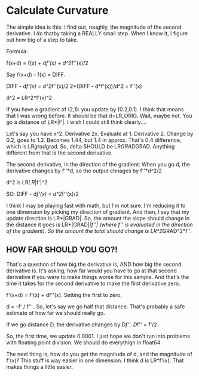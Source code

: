 # Calculate Curvature

The simple idea is this: I find out, roughly, the magnitude of the second derivative. I do thatby taking a REALLY small step. When I know it, I figure out how big of a step to take.


Formula:

f(x+d) = f(x) + d*f'(x) + d^2*f''(x)/2

Say f(x+d) - f(x) = DIFF.

DIFF - d*f'(x) = d^2*f''(x)/2
2*(DIFF - d*f'(x))/d^2 = f''(x)

d^2 = LR^2*f'(x)^2



If you have a gradient of (2,1): you update by (0.2,0.1). I think that means that I was wrong
before. It should be that d=LR_ORIG. Wait, maybe not. You go a distance of LR*|f'|. I wish I could still think clearly....

Let's say you have x^2. Derivative 2x. Evaluate at 1. Derivative 2. Change by 0.2, goes to 1.2.
Becomes 1.44, but 1.4 in approx. That's 0.4 difference, which is LR*grad*grad. So, delta SHOULD be
LR*GRAD*GRAD. Anything different from that is the second derivative. 

The second derivative, in the direction of the gradient: When you go d, the derivative changes by f''*d, so the output chnages by f''*d^2/2

d^2 is LR*LR*|f'|^2

SO:
DIFF - d*f'(x) = d^2*f''(x)/2

I think I may be playing fast with math, but I'm not sure. I'm reducing it to one dimension by
picking my direction of gradient. And then, I say that my update direction is LR*|GRAD|. So, the amount the slope should change in the distance it goes is LR*|GRAD|*|f''| (where f'' is evaluated in the direction of the gradient). So the amount the total should change is LR^2*GRAD^2*f''.





## HOW FAR SHOULD YOU GO?!
That's a question of how big the derivative is, AND how big the second derivative is. It's asking, how far would you have to go at that second derivative if you were to make things worse for this sample. And that's the time it takes for the second derivative to make the first derivative zero.

f'(x+d) = f'(x) + df''(x). Setting the first to zero,

d = -f' / f''  . So, let's say we go half that distance. That's probably a safe estimate of how far we should really go.

If we go distance D, the derivative changes by D*f''. 
D*f'' = f'/2



So, the first time, we update 0.0001. I just hope we don't run into problems with floating point division. We should do everythign in float64. 

The next thing is, how do you get the magnitude of d, and the magnitude of f'(x)? This stuff is way easier in one dimension. I think d is LR*f'(x). That makes things a little easier. 



